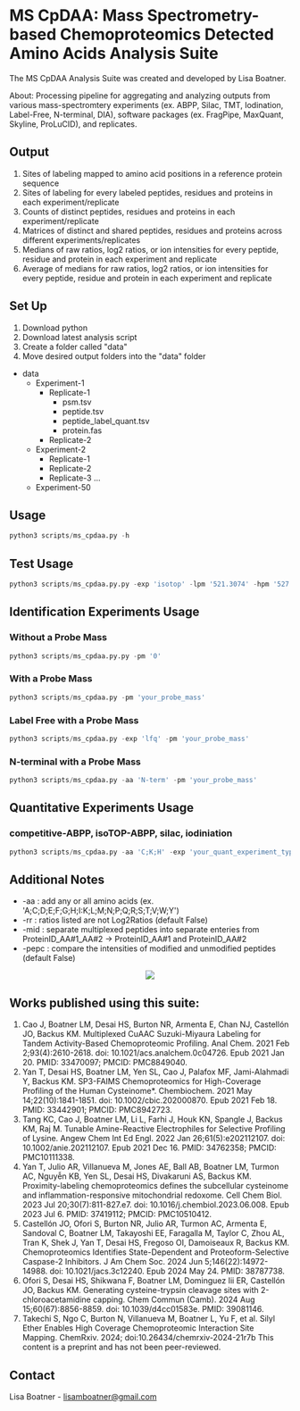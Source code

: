 # MS CpDAA: Mass Spectrometry-based Chemoproteomics Detected Amino Acids Analysis Suite

The MS CpDAA Analysis Suite was created and developed by Lisa Boatner. 

About: Processing pipeline for aggregating and analyzing outputs from various mass-spectromtery experiments (ex. ABPP, Silac, TMT, Iodination, Label-Free, N-terminal, DIA), software packages (ex. FragPipe, MaxQuant, Skyline, ProLuCID), and  replicates. 

## Output
1. Sites of labeling mapped to amino acid positions in a reference protein sequence
2. Sites of labeling for every labeled peptides, residues and proteins in each experiment/replicate
3. Counts of distinct peptides, residues and proteins in each experiment/replicate
4. Matrices of distinct and shared peptides, residues and proteins across different experiments/replicates
5. Medians of raw ratios, log2 ratios, or ion intensities for every peptide, residue and protein in each experiment and replicate
6. Average of medians for raw ratios, log2 ratios, or ion intensities for every peptide, residue and protein in each experiment and replicate

## Set Up

1. Download python
2. Download latest analysis script
3. Create a folder called "data"
4. Move desired output folders into the "data" folder

- data
  - Experiment-1
    - Replicate-1
      - psm.tsv
      - peptide.tsv
      - peptide_label_quant.tsv
      - protein.fas 
    - Replicate-2   
  - Experiment-2
    - Replicate-1
    - Replicate-2
    - Replicate-3
  ... 
  - Experiment-50  

## Usage

```python
python3 scripts/ms_cpdaa.py -h
```

## Test Usage
```python
python3 scripts/ms_cpdaa.py.py -exp 'isotop' -lpm '521.3074' -hpm '527.3213' -dbv '20'
```

## Identification Experiments Usage

### Without a Probe Mass
```python
python3 scripts/ms_cpdaa.py.py -pm '0'
```

### With a Probe Mass
```python
python3 scripts/ms_cpdaa.py -pm 'your_probe_mass'
```

### Label Free with a Probe Mass
```python
python3 scripts/ms_cpdaa.py -exp 'lfq' -pm 'your_probe_mass'
```

### N-terminal with a Probe Mass
```python
python3 scripts/ms_cpdaa.py -aa 'N-term' -pm 'your_probe_mass'
```

## Quantitative Experiments Usage

### competitive-ABPP, isoTOP-ABPP, silac, iodiniation
```python
python3 scripts/ms_cpdaa.py -aa 'C;K;H' -exp 'your_quant_experiment_type' -lpm 'your_light_probe_mass' -hpm 'your_heavy_probe_mass' 
```

## Additional Notes
* -aa : add any or all amino acids (ex. 'A;C;D;E;F;G;H;I:K;L;M;N;P;Q;R;S;T;V;W;Y')
* -rr : ratios listed are not Log2Ratios (default False)
* -mid : separate multiplexed peptides into separate enteries from ProteinID_AA#1_AA#2 -> ProteinID_AA#1 and ProteinID_AA#2
* -pepc : compare the intensities of modified and unmodified peptides (default False)

<p align="center">
  <img src="https://github.com/lmboat/cpdaadb/assets/35751646/68c3c416-b213-4a51-82c7-317a0df17af6">
</p>

## Works published using this suite:
1. Cao J, Boatner LM, Desai HS, Burton NR, Armenta E, Chan NJ, Castellón JO, Backus KM. Multiplexed CuAAC Suzuki-Miyaura Labeling for Tandem Activity-Based Chemoproteomic Profiling. Anal Chem. 2021 Feb 2;93(4):2610-2618. doi: 10.1021/acs.analchem.0c04726. Epub 2021 Jan 20. PMID: 33470097; PMCID: PMC8849040.
2. Yan T, Desai HS, Boatner LM, Yen SL, Cao J, Palafox MF, Jami-Alahmadi Y, Backus KM. SP3-FAIMS Chemoproteomics for High-Coverage Profiling of the Human Cysteinome*. Chembiochem. 2021 May 14;22(10):1841-1851. doi: 10.1002/cbic.202000870. Epub 2021 Feb 18. PMID: 33442901; PMCID: PMC8942723.
3. Tang KC, Cao J, Boatner LM, Li L, Farhi J, Houk KN, Spangle J, Backus KM, Raj M. Tunable Amine-Reactive Electrophiles for Selective Profiling of Lysine. Angew Chem Int Ed Engl. 2022 Jan 26;61(5):e202112107. doi: 10.1002/anie.202112107. Epub 2021 Dec 16. PMID: 34762358; PMCID: PMC10111338.
4. Yan T, Julio AR, Villanueva M, Jones AE, Ball AB, Boatner LM, Turmon AC, Nguyễn KB, Yen SL, Desai HS, Divakaruni AS, Backus KM. Proximity-labeling chemoproteomics defines the subcellular cysteinome and inflammation-responsive mitochondrial redoxome. Cell Chem Biol. 2023 Jul 20;30(7):811-827.e7. doi: 10.1016/j.chembiol.2023.06.008. Epub 2023 Jul 6. PMID: 37419112; PMCID: PMC10510412.
5. Castellón JO, Ofori S, Burton NR, Julio AR, Turmon AC, Armenta E, Sandoval C, Boatner LM, Takayoshi EE, Faragalla M, Taylor C, Zhou AL, Tran K, Shek J, Yan T, Desai HS, Fregoso OI, Damoiseaux R, Backus KM. Chemoproteomics Identifies State-Dependent and Proteoform-Selective Caspase-2 Inhibitors. J Am Chem Soc. 2024 Jun 5;146(22):14972-14988. doi: 10.1021/jacs.3c12240. Epub 2024 May 24. PMID: 38787738.
6. Ofori S, Desai HS, Shikwana F, Boatner LM, Dominguez Iii ER, Castellón JO, Backus KM. Generating cysteine-trypsin cleavage sites with 2-chloroacetamidine capping. Chem Commun (Camb). 2024 Aug 15;60(67):8856-8859. doi: 10.1039/d4cc01583e. PMID: 39081146.
7. Takechi S, Ngo C, Burton N, Villanueva M, Boatner L, Yu F, et al. Silyl Ether Enables High Coverage Chemoproteomic Interaction Site Mapping. ChemRxiv. 2024; doi:10.26434/chemrxiv-2024-21r7b This content is a preprint and has not been peer-reviewed.

## Contact
Lisa Boatner - lisamboatner@gmail.com
